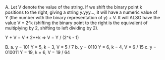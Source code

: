 A. Let V denote the value of the string. If we shift the binary point k positions
to the right, giving a string y.yyy..., it will have a numeric value of Y (the number with the binary representation of y) + V. It will ALSO have the value V * 2^k (shifting the binary point to the right is the equivalent of multiplying by 2, shifting to left dividing by 2).

Y + V = V * 2**k => V = Y / (2^k - 1)

B.
  a. y = 101
  Y = 5, k = 3, V = 5 / 7
  b. y = 0110
  Y = 6, k = 4, V = 6 / 15
  c. y = 010011
  Y = 19, k = 6, V = 19 / 64
